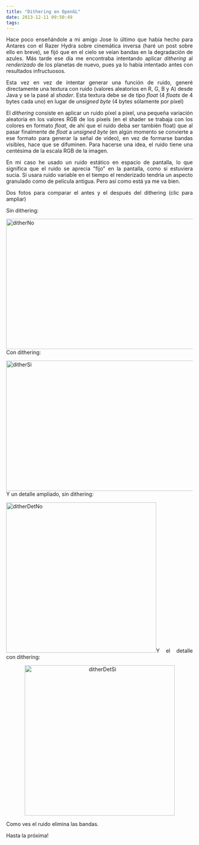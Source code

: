 ```yaml
---
title: "Dithering en OpenGL"
date: 2013-12-11 09:50:49
tags: 
---
```

<p style="text-align: justify;">Hace poco enseñándole a mi amigo Jose lo último que había hecho para Antares con el Razer Hydra sobre cinemática inversa (haré un post sobre ello en breve), se fijó que en el cielo se veían bandas en la degradación de azules. Más tarde ese día me encontraba intentando aplicar <em>dithering</em> al <em>renderizado</em> de los planetas de nuevo, pues ya lo había intentado antes con resultados infructuosos.</p>
<p style="text-align: justify;">Esta vez en vez de intentar generar una función de ruido, generé directamente una textura con ruido (valores aleatorios en R, G, B y A) desde Java y se la pasé al <em>shader</em>. Esta textura debe se de tipo <em>float</em> (4 <em>floats</em> de 4 bytes cada uno) en lugar de <em>unsigned byte</em> (4 bytes sólamente por píxel)</p>
<p style="text-align: justify;">El <em>dithering</em> consiste en aplicar un ruido píxel a píxel, una pequeña variación aleatoria en los valores RGB de los píxels (en el shader se trabaja con los colores en formato <em>float</em>, de ahí que el ruido deba ser también float) que al pasar finalmente de <em>float </em>a <em>unsigned byte </em>(en algún momento se convierte a ese formato para generar la señal de vídeo), en vez de formarse bandas visibles, hace que se difuminen. Para hacerse una idea, el ruido tiene una centésima de la escala RGB de la imagen.</p>
<p style="text-align: justify;">En mi caso he usado un ruido estático en espacio de pantalla, lo que significa que el ruido se aprecia "fijo" en la pantalla, como si estuviera sucia. Si usara ruido variable en el tiempo el renderizado tendría un aspecto granulado como de película antigua. Pero así como está ya me va bien.</p>
<p style="text-align: justify;">Dos fotos para comparar el antes y el después del dithering (clic para ampliar)</p>
<p style="text-align: justify;">Sin dithering:</p>
<p style="text-align: justify;"><a href="http://yombo.org/wp-content/uploads/2013/12/ditherNo.png"><img class="aligncenter size-large wp-image-833" alt="ditherNo" src="http://yombo.org/wp-content/uploads/2013/12/ditherNo-1024x576.png" width="625" height="351" /></a>Con dithering:</p>
<p style="text-align: justify;"><a href="http://yombo.org/wp-content/uploads/2013/12/ditherSi.png"><img class="aligncenter size-large wp-image-834" alt="ditherSi" src="http://yombo.org/wp-content/uploads/2013/12/ditherSi-1024x576.png" width="625" height="351" /></a>Y un detalle ampliado, sin dithering:</p>
<p style="text-align: justify;"><a href="http://yombo.org/wp-content/uploads/2013/12/ditherDetNo.png"><img class="aligncenter size-full wp-image-835" alt="ditherDetNo" src="http://yombo.org/wp-content/uploads/2013/12/ditherDetNo.png" width="405" height="405" /></a>Y el detalle con dithering:</p>
<p style="text-align: center;"><a href="http://yombo.org/wp-content/uploads/2013/12/ditherDetSi.png"><img alt="ditherDetSi" src="http://yombo.org/wp-content/uploads/2013/12/ditherDetSi.png" width="405" height="405" /></a></p>
<p style="text-align: left;">Como ves el ruido elimina las bandas.</p>
<p style="text-align: left;">Hasta la próxima!</p>